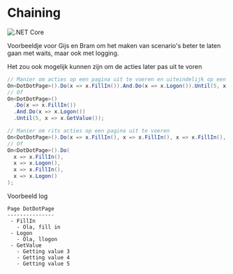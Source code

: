 # Chaining
![.NET Core](https://github.com/sjoerdvanloon/Chaining/workflows/.NET%20Core/badge.svg?branch=master)

Voorbeeldje voor Gijs en Bram om het maken van scenario's beter te laten gaan met waits, maar ook met logging.

Het zou ook mogelijk kunnen zijn om de acties later pas uit te voren

``` C#
// Manier om acties op een pagina uit te voeren en uiteindelijk op een status te wachten
On<DotDotPage>().Do(x => x.FillIn()).And.Do(x => x.Logon()).Until(5, x => x.GetValue());
// Of
On<DotDotPage>()
  .Do(x => x.FillIn())
  .And.Do(x => x.Logon())
  .Until(5, x => x.GetValue());
```

``` C#
// Manier om rits acties op een pagina uit te voeren
On<DotDotPage>().Do(x => x.FillIn(), x => x.FillIn(), x => x.FillIn(), x => x.FillIn());
// Of
On<DotDotPage>().Do(
  x => x.FillIn(), 
  x => x.Logon(), 
  x => x.FillIn(), 
  x => x.Logon()
);
```

Voorbeeld log
``` text
Page DotDotPage
---------------
 - FillIn
   - Ola, fill in
 - Logon
   - Ola, llogon
 - GetValue
   - Getting value 3
   - Getting value 4
   - Getting value 5
 ```
